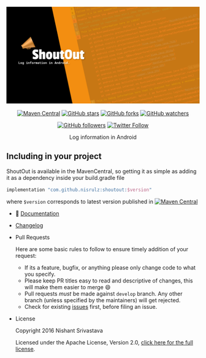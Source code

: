 ![Image](docs/img/github_banner.png)

<center>

[![Maven Central](https://img.shields.io/maven-central/v/com.github.nisrulz/shoutout)](https://search.maven.org/artifact/com.github.nisrulz/shoutout) [![GitHub stars](https://img.shields.io/github/stars/nisrulz/shoutout.svg?style=social&label=Star)](https://github.com/nisrulz/shoutout) [![GitHub forks](https://img.shields.io/github/forks/nisrulz/shoutout.svg?style=social&label=Fork)](https://github.com/nisrulz/shoutout/fork) [![GitHub watchers](https://img.shields.io/github/watchers/nisrulz/shoutout.svg?style=social&label=Watch)](https://github.com/nisrulz/shoutout)

[![GitHub followers](https://img.shields.io/github/followers/nisrulz.svg?style=social&label=Follow)](https://github.com/nisrulz/shoutout) [![Twitter Follow](https://img.shields.io/twitter/follow/nisrulz.svg?style=social)](https://twitter.com/nisrulz)

Log information in Android

</center>

## Including in your project

ShoutOut is available in the MavenCentral, so getting it as simple as adding it as a dependency
inside your build.gradle file

```gradle
implementation "com.github.nisrulz:shoutout:$version"
```

where `$version` corresponds to latest version published in [![Maven Central](https://img.shields.io/maven-central/v/com.github.nisrulz/shoutout)](https://search.maven.org/artifact/com.github.nisrulz/shoutout)

- 📕 [Documentation](https://nisrulz.com/ShoutOut/)
- [Changelog](docs/changelog.md)

- Pull Requests

  Here are some basic rules to follow to ensure timely addition of your request:

  - If its a feature, bugfix, or anything please only change code to what you specify.
  - Please keep PR titles easy to read and descriptive of changes, this will make them easier to merge :smile:
  - Pull requests _must_ be made against `develop` branch. Any other branch (unless specified by the maintainers) will get rejected.
  - Check for existing [issues](https://github.com/nisrulz/ShoutOut/issues) first, before filing an issue.

- License

  Copyright 2016 Nishant Srivastava

  Licensed under the Apache License, Version 2.0, [click here for the full license](/License.txt).
